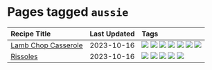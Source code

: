 # Pages tagged `aussie`

|Recipe Title|Last Updated|Tags
|:---|:---|:---|
|[Lamb Chop Casserole](../recipes/lambchopcasserole.md)|2023-10-16|[![](https://img.shields.io/badge/tag-aussie-208450)](../tags/aussie.md) [![](https://img.shields.io/badge/tag-baked-f05668)](../tags/baked.md) [![](https://img.shields.io/badge/tag-battered-4d8aaa)](../tags/battered.md) [![](https://img.shields.io/badge/tag-casserole-acbc2f)](../tags/casserole.md) [![](https://img.shields.io/badge/tag-family-af803c)](../tags/family.md) [![](https://img.shields.io/badge/tag-fried-28ab17)](../tags/fried.md) [![](https://img.shields.io/badge/tag-lamb-eadebe)](../tags/lamb.md)|
|[Rissoles](../recipes/rissoles.md)|2023-10-16|[![](https://img.shields.io/badge/tag-aussie-208450)](../tags/aussie.md) [![](https://img.shields.io/badge/tag-beef-c6d429)](../tags/beef.md) [![](https://img.shields.io/badge/tag-easy-e5c1d4)](../tags/easy.md) [![](https://img.shields.io/badge/tag-family-af803c)](../tags/family.md) [![](https://img.shields.io/badge/tag-fried-28ab17)](../tags/fried.md)|
